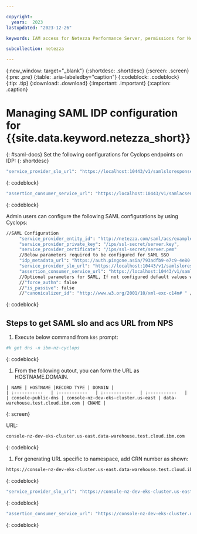 ```yaml
---

copyright:
  years:  2023
lastupdated: "2023-12-26"

keywords: IAM access for Netezza Performance Server, permissions for Netezza Performance Server, identity and access management for Netezza Performance Server, roles for Netezza Performance Server, actions for Netezza Performance Server, assigning access for Netezza Performance Server

subcollection: netezza

---
```


{:new_window: target="_blank"}
{:shortdesc: .shortdesc}
{:screen: .screen}
{:pre: .pre}
{:table: .aria-labeledby="caption"}
{:codeblock: .codeblock}
{:tip: .tip}
{:download: .download}
{:important: .important}
{:caption: .caption}

# Managing SAML IDP configuration for {{site.data.keyword.netezza_short}}
{: #saml-docs}
Set the following configurations for Cyclops endpoints on IDP:
{: shortdesc}

 ```bash
"service_provider_slo_url": "https://localhost:10443/v1/samlsloresponse"
```
{: codeblock}

 ```bash
"assertion_consumer_service_url": "https://localhost:10443/v1/samlacsendpoint"
```
{: codeblock}

Admin users can configure the following SAML configurations by using Cyclops:

 ```bash
//SAML Configuration
      "service_provider_entity_id": "http://netezza.com/saml/acs/example",
      "service_provider_private_key": "/ips/ssl-secret/server.key",
      "service_provider_certificate": "/ips/ssl-secret/server.pem"
      //Below parameters required to be configured for SAML SSO
      "idp_metadata_url": "https://auth.pingone.asia/793adfb9-e7c9-4e80-a1a2-335f27066ffe/saml20/metadata/caf77459-5b2b-400d-bcb1-7b71f85d25c1"
      "service_provider_slo_url": "https://localhost:10443/v1/samlsloresponse"
      "assertion_consumer_service_url": "https://localhost:10443/v1/samlacsendpoint"
      //Optional parameters for SAML, If not configured default values would be used
      //"force_authn": false
      //"is_passive": false
      //"canonicalizer_id": "http://www.w3.org/2001/10/xml-exc-c14n# " //This value is required for ADFS
 
```
{: codeblock}

## Steps to get SAML slo and acs URL from NPS
1. Execute below command from `k8s` prompt:

```bash
#k get dns -n ibm-nz-cyclops
```
{: codeblock}

1. From the following outout, you can form the URL as HOSTNAME.DOMAIN.

```
| NAME | HOSTNAME |RECORD TYPE | DOMAIN |
| :-----------   | :-----------   | :-----------   | :-----------   |
| console-public-dns | console-nz-dev-eks-cluster.us-east | data-warehouse.test.cloud.ibm.com | CNAME |
```
{: screen}

URL:

```bash
console-nz-dev-eks-cluster.us-east.data-warehouse.test.cloud.ibm.com
```
{: codeblock}

1. For generating URL specific to namespace, add CRN number as shown:

```bash
https://console-nz-dev-eks-cluster.us-east.data-warehouse.test.cloud.ibm.com/#/?crn=<crn_of_namespace>
```
{: codeblock}

```bash
"service_provider_slo_url": "https://console-nz-dev-eks-cluster.us-east.data-warehouse.test.cloud.ibm.com/#/?crn=<crn_of_namespace>/v1/samlsloresponse"
```
{: codeblock}

```bash
"assertion_consumer_service_url": "https://console-nz-dev-eks-cluster.us-east.data-warehouse.test.cloud.ibm.com/#/?crn=<crn_of_namespace>/v1/samlacsendpoint"
```
{: codeblock}
